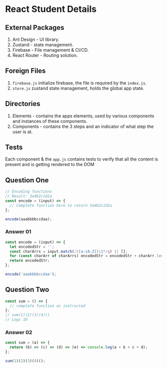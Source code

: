 # React Student Details

## External Packages

1. Ant Design - UI library.
2. Zustand - state management.
3. Firebase - File management & CI/CD.
4. React Router - Routing solution.

## Foreign Files

1. `firebase.js` initialize firebase, the file is required by the `index.js`.
2. `store.js` zustand state management, holds the global app state.

## Directories

1. Elements - contains the apps elements, used by various components and instances of these components.
2. Components - contains the 3 steps and an indicator of what step the user is at.

## Tests

Each component & the `app.js` contains tests to verify that all the content is present and is getting rendered to the DOM

## Question One

```javascript
// Encoding functions
// Result: 3a4b2c1d2a
const encode = (input) => {
  // Complete function here to return 3a4b2c1d2a
};

encode(aaabbbbccdaa);
```

### Answer 01

```Javascript
const encode = (input) => {
  let encodedStr = '';
  const charArrs = input.match(/([a-zA-Z])\1*/g) || [];
  for (const charArr of charArrs) encodedStr = encodedStr + charArr.length + charArr.charAt(0);
  return encodedStr;
};

encode('aaabbbbccdaa');
```

## Question Two

```javascript
const sum = () => {
  // complete function as instructed
};
// sum(1)(2)(3)(4)()
// Logs 10
```

### Answer 02

```javascript
const sum = (a) => {
  return (b) => (c) => (d) => (e) => console.log(a + b + c + d);
};

sum(1)(2)(3)(4)();
```
